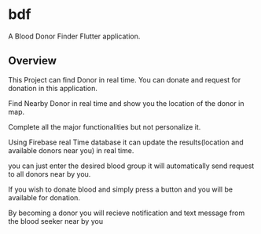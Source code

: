 # bdf

A Blood Donor Finder Flutter application.

## Overview

This Project can find Donor in real time. You can donate and request for donation in this application.

Find Nearby Donor in real time and show you the location of the donor in map.

Complete all the major functionalities but not personalize it.

Using Firebase real Time database it can update the results(location and available donors near you) in real time.

you can just enter the desired blood group it will automatically send request to all donors near by you.

If you wish to donate blood and simply press a button and you will be available for donation.

By becoming a donor you will recieve notification and text message from the blood seeker near by you
